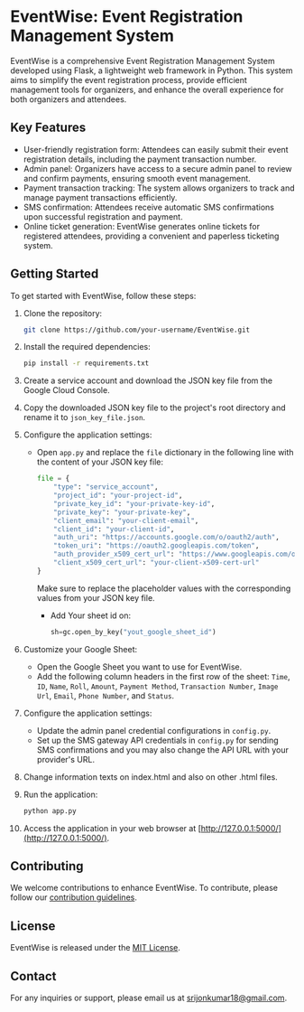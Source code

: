 # EventWise: Event Registration Management System

EventWise is a comprehensive Event Registration Management System developed using Flask, a lightweight web framework in Python. This system aims to simplify the event registration process, provide efficient management tools for organizers, and enhance the overall experience for both organizers and attendees.

## Key Features

- User-friendly registration form: Attendees can easily submit their event registration details, including the payment transaction number.
- Admin panel: Organizers have access to a secure admin panel to review and confirm payments, ensuring smooth event management.
- Payment transaction tracking: The system allows organizers to track and manage payment transactions efficiently.
- SMS confirmation: Attendees receive automatic SMS confirmations upon successful registration and payment.
- Online ticket generation: EventWise generates online tickets for registered attendees, providing a convenient and paperless ticketing system.

## Getting Started

To get started with EventWise, follow these steps:

1. Clone the repository:

   ```bash
   git clone https://github.com/your-username/EventWise.git
   ```

2. Install the required dependencies:

   ```bash
   pip install -r requirements.txt
   ```

3. Create a service account and download the JSON key file from the Google Cloud Console.

4. Copy the downloaded JSON key file to the project's root directory and rename it to `json_key_file.json`.

5. Configure the application settings:

   - Open `app.py` and replace the `file` dictionary in the following line with the content of your JSON key file:

     ```python
     file = {
         "type": "service_account",
         "project_id": "your-project-id",
         "private_key_id": "your-private-key-id",
         "private_key": "your-private-key",
         "client_email": "your-client-email",
         "client_id": "your-client-id",
         "auth_uri": "https://accounts.google.com/o/oauth2/auth",
         "token_uri": "https://oauth2.googleapis.com/token",
         "auth_provider_x509_cert_url": "https://www.googleapis.com/oauth2/v1/certs",
         "client_x509_cert_url": "your-client-x509-cert-url"
     }
     ```

     Make sure to replace the placeholder values with the corresponding values from your JSON key file.
     - Add Your sheet id on:
       ```python
       sh=gc.open_by_key("yout_google_sheet_id")
       ```

6. Customize your Google Sheet:

   - Open the Google Sheet you want to use for EventWise.
   - Add the following column headers in the first row of the sheet: `Time`, `ID`, `Name`, `Roll`, `Amount`, `Payment Method`, `Transaction Number`, `Image Url`, `Email`, `Phone Number`, and `Status`.
 
 7. Configure the application settings:
    - Update the admin panel credential configurations in `config.py`.
    - Set up the SMS gateway API credentials in `config.py` for sending SMS confirmations and you may also change the API URL with your provider's URL.

8. Change information texts on index.html and also on other .html files.
9. Run the application:

   ```bash
   python app.py
   ```

10. Access the application in your web browser at [http://127.0.0.1:5000/](http://127.0.0.1:5000/).

## Contributing

We welcome contributions to enhance EventWise. To contribute, please follow our [contribution guidelines](CONTRIBUTING.md).

## License

EventWise is released under the [MIT License](LICENSE).

## Contact

For any inquiries or support, please email us at srijonkumar18@gmail.com.
